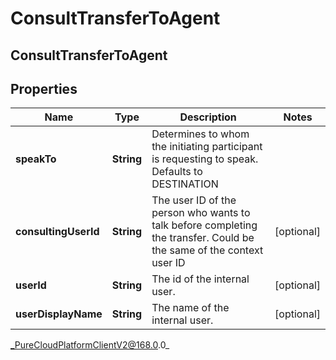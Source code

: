 # ConsultTransferToAgent

## ConsultTransferToAgent

## Properties

|Name | Type | Description | Notes|
|------------ | ------------- | ------------- | -------------|
| **speakTo** | **String** | Determines to whom the initiating participant is requesting to speak. Defaults to DESTINATION | |
| **consultingUserId** | **String** | The user ID of the person who wants to talk before completing the transfer. Could be the same of the context user ID | [optional] |
| **userId** | **String** | The id of the internal user. | [optional] |
| **userDisplayName** | **String** | The name of the internal user. | [optional] |



_PureCloudPlatformClientV2@168.0.0_
